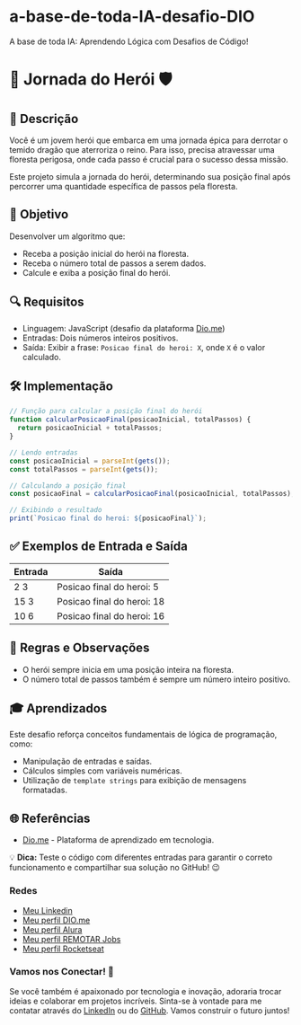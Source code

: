# a-base-de-toda-IA-desafio-DIO
A base de toda IA: Aprendendo Lógica com Desafios de Código!

# 🚀 Jornada do Herói 🛡️

## 📝 Descrição
Você é um jovem herói que embarca em uma jornada épica para derrotar o temido dragão que aterroriza o reino. Para isso, precisa atravessar uma floresta perigosa, onde cada passo é crucial para o sucesso dessa missão.

Este projeto simula a jornada do herói, determinando sua posição final após percorrer uma quantidade específica de passos pela floresta.

## 🎯 Objetivo
Desenvolver um algoritmo que:
- Receba a posição inicial do herói na floresta.
- Receba o número total de passos a serem dados.
- Calcule e exiba a posição final do herói.

## 🔍 Requisitos
- Linguagem: JavaScript (desafio da plataforma [Dio.me](https://www.dio.me/technologies/inteligencia-artificial?ref=WXGX22ZC2R))
- Entradas: Dois números inteiros positivos.
- Saída: Exibir a frase: `Posicao final do heroi: X`, onde `X` é o valor calculado.

## 🛠️ Implementação

```javascript
// Função para calcular a posição final do herói
function calcularPosicaoFinal(posicaoInicial, totalPassos) {
  return posicaoInicial + totalPassos;
}

// Lendo entradas
const posicaoInicial = parseInt(gets());
const totalPassos = parseInt(gets());

// Calculando a posição final
const posicaoFinal = calcularPosicaoFinal(posicaoInicial, totalPassos);

// Exibindo o resultado
print(`Posicao final do heroi: ${posicaoFinal}`);
```

## ✅ Exemplos de Entrada e Saída

| Entrada | Saída |
|---------|-------|
| 2 3     | Posicao final do heroi: 5 |
| 15 3    | Posicao final do heroi: 18 |
| 10 6    | Posicao final do heroi: 16 |

## 🚧 Regras e Observações
- O herói sempre inicia em uma posição inteira na floresta.
- O número total de passos também é sempre um número inteiro positivo.

## 🎓 Aprendizados
Este desafio reforça conceitos fundamentais de lógica de programação, como:
- Manipulação de entradas e saídas.
- Cálculos simples com variáveis numéricas.
- Utilização de `template strings` para exibição de mensagens formatadas.

## 🌐 Referências
- [Dio.me](https://www.dio.me/technologies/inteligencia-artificial?ref=WXGX22ZC2R) - Plataforma de aprendizado em tecnologia.

💡 **Dica:** Teste o código com diferentes entradas para garantir o correto funcionamento e compartilhar sua solução no GitHub! 😉


### Redes

- [Meu Linkedin](https://www.linkedin.com/in/erick-souza-70404686/ "Meu LinKedin")
- [Meu perfil DIO.me](https://www.dio.me/users/erickdelimasouza "Meu perfil DIO.me")
- [Meu perfil Alura](https://cursos.alura.com.br/user/erickdelimasouza)
- [Meu perfil REMOTAR Jobs](https://remotar.com.br/user-profile/ericksouza)
- [Meu perfil Rocketseat](https://app.rocketseat.com.br/me/ericksouza)

### Vamos nos Conectar! 🚀

Se você também é apaixonado por tecnologia e inovação, adoraria trocar ideias e colaborar em projetos incríveis. Sinta-se à vontade para me contatar através do [LinkedIn](https://www.linkedin.com/in/erick-souza-70404686/) ou do [GitHub](https://github.com/Erick-Lim-Souza). Vamos construir o futuro juntos!
